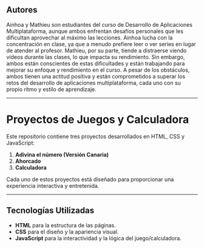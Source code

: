 ## Autores

Ainhoa y Mathieu son estudiantes del curso de Desarrollo de Aplicaciones Multiplataforma, aunque ambos enfrentan desafíos personales que les dificultan aprovechar al máximo las lecciones. Ainhoa lucha con la concentración en clase, ya que a menudo prefiere leer o ver series en lugar de atender al profesor. Mathieu, por su parte, tiende a distraerse viendo vídeos durante las clases, lo que impacta su rendimiento. Sin embargo, ambos están conscientes de estas dificultades y están trabajando para mejorar su enfoque y rendimiento en el curso. A pesar de los obstáculos, ambos tienen una actitud positiva y están comprometidos a superar los retos del desarrollo de aplicaciones multiplataforma, cada uno con su propio ritmo y estilo de aprendizaje.
  
---   
 
# Proyectos de Juegos y Calculadora
 
Este repositorio contiene tres proyectos desarrollados en HTML, CSS y JavaScript:

1. **Adivina el número (Versión Canaria)**
2. **Ahorcado**  
3. **Calculadora**

Cada uno de estos proyectos está diseñado para proporcionar una experiencia interactiva y entretenida.

---

## Tecnologías Utilizadas

- **HTML** para la estructura de las páginas.
- **CSS** para el diseño y la apariencia visual.
- **JavaScript** para la interactividad y la lógica del juego/calculadora.
